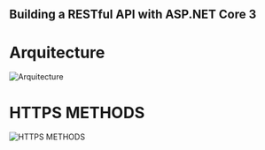 ## Building a RESTful API with ASP.NET Core 3

# Arquitecture
![Arquitecture](https://s3.us-west-2.amazonaws.com/secure.notion-static.com/9f4e2e5e-53b0-458b-89d4-bbfd856f6f86/Untitled.png?X-Amz-Algorithm=AWS4-HMAC-SHA256&X-Amz-Credential=AKIAT73L2G45O3KS52Y5%2F20210120%2Fus-west-2%2Fs3%2Faws4_request&X-Amz-Date=20210120T160016Z&X-Amz-Expires=86400&X-Amz-Signature=639d116b09be9cc0f3c1b21db5ec6625009377e9b564689390a270a8e4f356d8&X-Amz-SignedHeaders=host&response-content-disposition=filename%20%3D%22Untitled.png%22)

# HTTPS METHODS
![HTTPS METHODS](https://s3.us-west-2.amazonaws.com/secure.notion-static.com/7a708d15-df4c-4018-950c-96675da640cd/Untitled.png?X-Amz-Algorithm=AWS4-HMAC-SHA256&X-Amz-Credential=AKIAT73L2G45O3KS52Y5%2F20210120%2Fus-west-2%2Fs3%2Faws4_request&X-Amz-Date=20210120T160112Z&X-Amz-Expires=86400&X-Amz-Signature=98efcb45aa2da3068e7bd4dbee568997eae8479a6d2ff37ea818720e3669c660&X-Amz-SignedHeaders=host&response-content-disposition=filename%20%3D%22Untitled.png%22)
